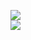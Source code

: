 [![](https://img.shields.io/badge/Made%20With-Github%20Spray-lightgrey.svg?style=for-the-badge&logo=github)](https://github.com/Annihil/github-spray#1572)  
[![](https://i.imgur.com/2DrTn0Z.gif)](https://github.com/Annihil/github-spray)